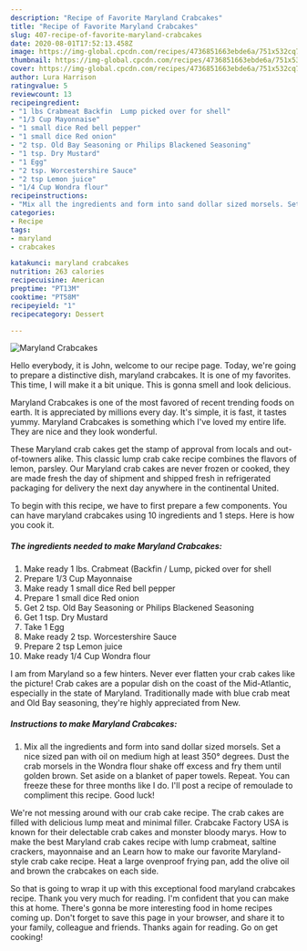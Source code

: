 ```yaml
---
description: "Recipe of Favorite Maryland Crabcakes"
title: "Recipe of Favorite Maryland Crabcakes"
slug: 407-recipe-of-favorite-maryland-crabcakes
date: 2020-08-01T17:52:13.458Z
image: https://img-global.cpcdn.com/recipes/4736851663ebde6a/751x532cq70/maryland-crabcakes-recipe-main-photo.jpg
thumbnail: https://img-global.cpcdn.com/recipes/4736851663ebde6a/751x532cq70/maryland-crabcakes-recipe-main-photo.jpg
cover: https://img-global.cpcdn.com/recipes/4736851663ebde6a/751x532cq70/maryland-crabcakes-recipe-main-photo.jpg
author: Lura Harrison
ratingvalue: 5
reviewcount: 13
recipeingredient:
- "1 lbs Crabmeat Backfin  Lump picked over for shell"
- "1/3 Cup Mayonnaise"
- "1 small dice Red bell pepper"
- "1 small dice Red onion"
- "2 tsp. Old Bay Seasoning or Philips Blackened Seasoning"
- "1 tsp. Dry Mustard"
- "1 Egg"
- "2 tsp. Worcestershire Sauce"
- "2 tsp Lemon juice"
- "1/4 Cup Wondra flour"
recipeinstructions:
- "Mix all the ingredients and form into sand dollar sized morsels. Set a nice sized pan with oil on medium high at least 350° degrees. Dust the crab morsels in the Wondra flour shake off excess and fry them until golden brown. Set aside on a blanket of paper towels. Repeat. You can freeze these for three months like I do. I&#39;ll post a recipe of remoulade to compliment this recipe. Good luck!"
categories:
- Recipe
tags:
- maryland
- crabcakes

katakunci: maryland crabcakes 
nutrition: 263 calories
recipecuisine: American
preptime: "PT13M"
cooktime: "PT58M"
recipeyield: "1"
recipecategory: Dessert

---
```



![Maryland Crabcakes](https://img-global.cpcdn.com/recipes/4736851663ebde6a/751x532cq70/maryland-crabcakes-recipe-main-photo.jpg)

Hello everybody, it is John, welcome to our recipe page. Today, we're going to prepare a distinctive dish, maryland crabcakes. It is one of my favorites. This time, I will make it a bit unique. This is gonna smell and look delicious.

Maryland Crabcakes is one of the most favored of recent trending foods on earth. It is appreciated by millions every day. It's simple, it is fast, it tastes yummy. Maryland Crabcakes is something which I've loved my entire life. They are nice and they look wonderful.

These Maryland crab cakes get the stamp of approval from locals and out-of-towners alike. This classic lump crab cake recipe combines the flavors of lemon, parsley. Our Maryland crab cakes are never frozen or cooked, they are made fresh the day of shipment and shipped fresh in refrigerated packaging for delivery the next day anywhere in the continental United.


To begin with this recipe, we have to first prepare a few components. You can have maryland crabcakes using 10 ingredients and 1 steps. Here is how you cook it.

<!--inarticleads1-->

##### The ingredients needed to make Maryland Crabcakes:

1. Make ready 1 lbs. Crabmeat (Backfin / Lump, picked over for shell
1. Prepare 1/3 Cup Mayonnaise
1. Make ready 1 small dice Red bell pepper
1. Prepare 1 small dice Red onion
1. Get 2 tsp. Old Bay Seasoning or Philips Blackened Seasoning
1. Get 1 tsp. Dry Mustard
1. Take 1 Egg
1. Make ready 2 tsp. Worcestershire Sauce
1. Prepare 2 tsp Lemon juice
1. Make ready 1/4 Cup Wondra flour


I am from Maryland so a few hinters. Never ever flatten your crab cakes like the picture! Crab cakes are a popular dish on the coast of the Mid-Atlantic, especially in the state of Maryland. Traditionally made with blue crab meat and Old Bay seasoning, they&#39;re highly appreciated from New. 

<!--inarticleads2-->

##### Instructions to make Maryland Crabcakes:

1. Mix all the ingredients and form into sand dollar sized morsels. Set a nice sized pan with oil on medium high at least 350° degrees. Dust the crab morsels in the Wondra flour shake off excess and fry them until golden brown. Set aside on a blanket of paper towels. Repeat. You can freeze these for three months like I do. I&#39;ll post a recipe of remoulade to compliment this recipe. Good luck!


We&#39;re not messing around with our crab cake recipe. The crab cakes are filled with delicious lump meat and minimal filler. Crabcake Factory USA is known for their delectable crab cakes and monster bloody marys. How to make the best Maryland crab cakes recipe with lump crabmeat, saltine crackers, mayonnaise and an Learn how to make our favorite Maryland-style crab cake recipe. Heat a large ovenproof frying pan, add the olive oil and brown the crabcakes on each side. 

So that is going to wrap it up with this exceptional food maryland crabcakes recipe. Thank you very much for reading. I'm confident that you can make this at home. There's gonna be more interesting food in home recipes coming up. Don't forget to save this page in your browser, and share it to your family, colleague and friends. Thanks again for reading. Go on get cooking!
